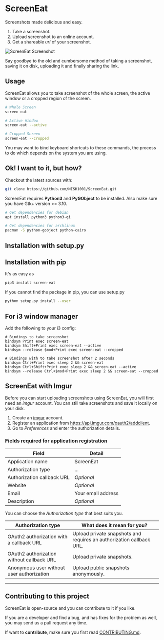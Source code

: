 # ScreenEat #

Screenshots made delicious and easy.

1. Take a screenshot.
2. Upload screenshot to an online account.
3. Get a shareable *url* of your screenshot.

![ScreenEat Screenshot](https://user-images.githubusercontent.com/4928045/30070550-7ddf1f3e-9283-11e7-86f7-2fd846916474.jpeg)

Say goodbye to the old and cumbersome method of taking a screenshot,  saving it on disk, uploading it and finally sharing the link.

## Usage ##

ScreenEat allows you to take screenshot of the whole screen,  the active window or a cropped region of the screen.

```bash
# Whole Screen
screen-eat

# Active Window
screen-eat --active

# Cropped Screen
screen-eat --cropped
```

You may want to bind keyboard shortcuts to these commands, the process to do which depends on the system you are using.

## Ok! I want to it, but how? ##

Checkout the latest sources with:

```bash
git clone https://github.com/NISH1001/ScreenEat.git
```

ScreenEat requires **Python3** and **PyGObject** to be installed. Also make sure you have Gtk+ version >= 3.10.

```bash
# Get dependencies for debian
apt install python3 python3-gi

# Get dependencies for archlinux
pacman -S python-gobject python-cairo
```

## Installation with setup.py

## Installation with pip ##

It's as easy as

```bash
pip3 install screen-eat
```

If you cannot find the package in pip, you can use setup.py

```bash
python setup.py install --user
```

## For i3 window manager ##

Add the following to your i3 config:

```
# Bindings to take screenshot
bindsym Print exec screen-eat
bindsym Shift+Print exec screen-eat --active
bindsym --release $mod+Print exec screen-eat --cropped

# Bindings with to take screenshot after 2 seconds
bindsym Ctrl+Print exec sleep 2 && screen-eat
bindsym Ctrl+Shift+Print exec sleep 2 && screen-eat --active
bindsym --release Ctrl+$mod+Print exec sleep 2 && screen-eat --cropped
```

## ScreenEat with Imgur ##

Before you can start uploading screenshots using ScreenEat, you will first need an *imgur* account. You can still take screenshots and save it locally on your disk.

1. Create an [imgur](https://imgur.com/) account.
2. Register an application from https://api.imgur.com/oauth2/addclient.
3. Go to *Preferences* and enter the authorization details.

### Fields required for application registration ###

Field                       | Detail
--------------------------- | ------------------
Application name            | ScreenEat
Authorization type          | ...
Authorization callback URL  | *Optional*
Website                     | *Optional*
Email                       | Your email address
Description                 | *Optional*

You can choose the *Authorization type* that best suits you.

Authorization type                          | What does it mean for you?
------------------------------------------- | ------------------------------------
OAuth2 authorization with a callback URL    | Upload private snapshots and requires an authorization callback URL.
OAuth2 authorization without callback URL   | Upload private snapshots.
Anonymous user without user authorization   | Upload public snapshots anonymously.
---


## Contributing to this project ##

ScreenEat is open-source and you can contribute to it if you like.

If you are a developer and find a bug, and has fixes for the problem as well, you may send us a pull request any time.

If want to **contribute**, make sure you first read [CONTRIBUTING.md](https://github.com/NISH1001/ScreenEat/blob/master/CONTRIBUTING.md).

